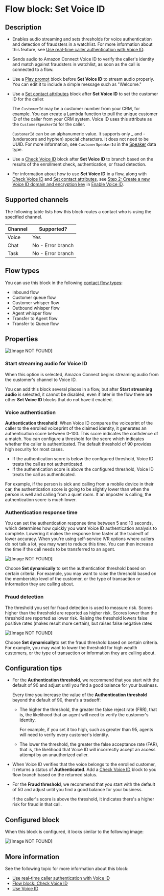 # Flow block: Set Voice ID<a name="set-voice-id"></a>

## Description<a name="set-voice-id-description"></a>
+ Enables audio streaming and sets thresholds for voice authentication and detection of fraudsters in a watchlist\. For more information about this feature, see [Use real\-time caller authentication with Voice ID](voice-id.md)\.
+ Sends audio to Amazon Connect Voice ID to verify the caller's identity and match against fraudsters in watchlist, as soon as the call is connected to a flow\.
+ Use a [Play prompt](play.md) block before **Set Voice ID** to stream audio properly\. You can edit it to include a simple message such as "Welcome\."
+ Use a [Set contact attributes](set-contact-attributes.md) block after **Set Voice ID** to set the customer ID for the caller\.

  The `CustomerId` may be a customer number from your CRM, for example\. You can create a Lambda function to pull the unique customer ID of the caller from your CRM system\. Voice ID uses this attribute as the `CustomerSpeakerId` for the caller\.

  `CustomerId` can be an alphanumeric value\. It supports only \_ and \- \(underscore and hyphen\) special characters\. It does not need to be UUID\. For more information, see `CustomerSpeakerId` in the [Speaker](https://docs.aws.amazon.com/voiceid/latest/APIReference/API_Speaker.html) data type\.
+ Use a [Check Voice ID](check-voice-id.md) block after **Set Voice ID** to branch based on the results of the enrollment check, authentication, or fraud detection\. 
+ For information about how to use **Set Voice ID** in a flow, along with [Check Voice ID](check-voice-id.md) and [Set contact attributes](set-contact-attributes.md), see [Step 2: Create a new Voice ID domain and encryption key](enable-voiceid.md#enable-voiceid-step2) in [Enable Voice ID](enable-voiceid.md)\. 

## Supported channels<a name="set-security-channels"></a>

The following table lists how this block routes a contact who is using the specified channel\. 


| Channel | Supported? | 
| --- | --- | 
| Voice | Yes | 
| Chat | No \- Error branch | 
| Task | No \- Error branch | 

## Flow types<a name="set-voice-id-types"></a>

You can use this block in the following [contact flow types](create-contact-flow.md#contact-flow-types):
+ Inbound flow
+ Customer queue flow
+ Customer whisper flow
+ Outbound whisper flow
+ Agent whisper flow
+ Transfer to Agent flow
+ Transfer to Queue flow

## Properties<a name="set-voice-id-properties"></a>

![\[Image NOT FOUND\]](http://docs.aws.amazon.com/connect/latest/adminguide/images/set-voice-id-properties.png)

### Start streaming audio for Voice ID<a name="set-voice-id-properties-streaming-audio"></a>

When this option is selected, Amazon Connect begins streaming audio from the customer's channel to Voice ID\.

You can add this block several places in a flow, but after **Start streaming audio** is selected, it cannot be disabled, even if later in the flow there are other **Set Voice ID** blocks that do not have it enabled\.

### Voice authentication<a name="set-voice-id-properties-voice-authentication"></a>

**Authentication threshold**: When Voice ID compares the voiceprint of the caller to the enrolled voiceprint of the claimed identity, it generates an authentication score between 0\-100\. This score indicates the confidence of a match\. You can configure a threshold for the score which indicates whether the caller is authenticated\. The default threshold of 90 provides high security for most cases\. 
+ If the authentication score is below the configured threshold, Voice ID treats the call as not authenticated\.
+ If the authentication score is above the configured threshold, Voice ID treats the call as authenticated\.

For example, if the person is sick and calling from a mobile device in their car, the authentication score is going to be slightly lower than when the person is well and calling from a quiet room\. If an imposter is calling, the authentication score is much lower\.

### Authentication response time<a name="set-voice-id-properties-authentication-response-time"></a>

You can set the authentication response time between 5 and 10 seconds, which determines how quickly you want Voice ID authentication analysis to complete\. Lowering it makes the response time faster at the tradeoff of lower accuracy\. When you're using self\-service IVR options where callers do not talk a lot, you may want to reduce this time\. You can then increase the time if the call needs to be transferred to an agent\. 

![\[Image NOT FOUND\]](http://docs.aws.amazon.com/connect/latest/adminguide/images/set-voice-id-properties2.png)

Choose **Set dynamically** to set the authentication threshold based on certain criteria\. For example, you may want to raise the threshold based on the membership level of the customer, or the type of transaction or information they are calling about\.

### Fraud detection<a name="set-voice-id-properties-fraud-detection"></a>

The threshold you set for fraud detection is used to measure risk\. Scores higher than the threshold are reported as higher risk\. Scores lower than the threshold are reported as lower risk\. Raising the threshold lowers false positive rates \(makes result more certain\), but raises false negative rates 

![\[Image NOT FOUND\]](http://docs.aws.amazon.com/connect/latest/adminguide/images/set-voice-id-properties3.png)

Choose **Set dynamically**to set the fraud threshold based on certain criteria\. For example, you may want to lower the threshold for high wealth customers, or the type of transaction or information they are calling about\.

## Configuration tips<a name="set-voice-id-tips"></a>
+ For the **Authentication threshold**, we recommend that you start with the default of 90 and adjust until you find a good balance for your business\.

  Every time you increase the value of the **Authentication threshold** beyond the default of 90, there's a tradeoff: 
  + The higher the threshold, the greater the false reject rate \(FRR\), that is, the likelihood that an agent will need to verify the customer's identity\.

    For example, if you set it too high, such as greater than 95, agents will need to verify every customer's identity\.
  + The lower the threshold, the greater the false acceptance rate \(FAR\), that is, the likelihood that Voice ID will incorrectly accept an access attempt by an unauthorized caller\.
+ When Voice ID verifies that the voice belongs to the enrolled customer, it returns a status of **Authenticated**\. Add a [Check Voice ID](check-voice-id.md) block to you flow branch based on the returned status\.
+ For the **Fraud threshold**, we recommend that you start with the default of 50 and adjust until you find a good balance for your business\.

  If the caller's score is above the threshold, it indicates there's a higher risk for fraud in that call\.

## Configured block<a name="set-voice-id-configured"></a>

When this block is configured, it looks similar to the following image:

![\[Image NOT FOUND\]](http://docs.aws.amazon.com/connect/latest/adminguide/images/set-voice-id-configured.png)

## More information<a name="set-voice-id-more-info"></a>

See the following topic for more information about this block:
+ [Use real\-time caller authentication with Voice ID](voice-id.md)
+ [Flow block: Check Voice ID](check-voice-id.md)
+ [Use Voice ID](use-voiceid.md)